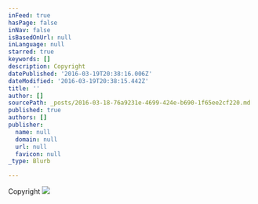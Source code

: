 ```yaml
---
inFeed: true
hasPage: false
inNav: false
isBasedOnUrl: null
inLanguage: null
starred: true
keywords: []
description: Copyright
datePublished: '2016-03-19T20:38:16.006Z'
dateModified: '2016-03-19T20:38:15.442Z'
title: ''
author: []
sourcePath: _posts/2016-03-18-76a9231e-4699-424e-b690-1f65ee2cf220.md
published: true
authors: []
publisher:
  name: null
  domain: null
  url: null
  favicon: null
_type: Blurb

---
```

Copyright
![](https://the-grid-user-content.s3-us-west-2.amazonaws.com/52a05ffc-b14e-48eb-96c4-3445d41a2c32.jpg)